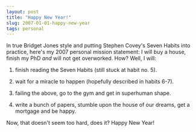 ```yaml
---
layout: post
title: "Happy New Year!"
slug: 2007-01-01-happy-new-year
tags: personal
---
```


In true Bridget Jones style and putting Stephen Covey's Seven Habits into practice, here's my 2007 personal mission statement: I will buy a house, finish my PhD *and* will not get overworked. How? Well, I will:




1. finish reading the Seven Habits (still stuck at habit no. 5).

1. wait for a miracle to happen (hopefully described in habits 6-7).

1. failing the above, go to the gym and get in superhuman shape.

1. write a bunch of papers, stumble upon the house of our dreams, get a mortgage and be happy.




Now, that doesn't seem too hard, does it? Happy New Year!


